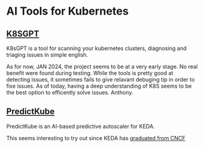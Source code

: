 # AI Tools for Kubernetes


## [K8SGPT](https://k8sgpt.ai/)
K8sGPT is a tool for scanning your kubernetes clusters, diagnosing and triaging issues in simple english.

As for now, JAN 2024, the project seems to be at a very early stage. No real benefit were found during testing. While the tools is pretty good at detecting issues, it sometimes fails to give relavant debuging tip in order to fixe issues. As of today, having a deep understanding of K8S seems to be the best option to efficently solve issues. Anthony.

## [PredictKube](https://keda.sh/docs/2.12/scalers/predictkube/)
PredictKube is an AI-based predictive autoscaler for KEDA.

This seems interesting to try out since KEDA has [graduated from CNCF](https://www.cncf.io/announcements/2023/08/22/cloud-native-computing-foundation-announces-graduation-of-kubernetes-autoscaler-keda/)
